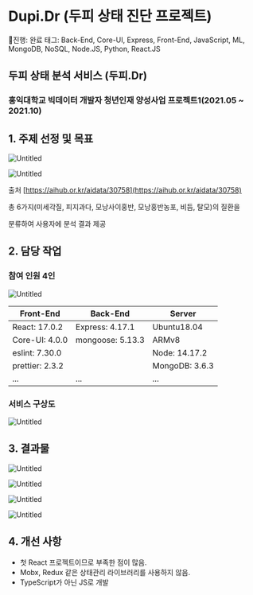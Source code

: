 # Dupi.Dr (두피 상태 진단 프로젝트)

진행: 완료
태그: Back-End, Core-UI, Express, Front-End, JavaScript, ML, MongoDB, NoSQL, Node.JS, Python, React.JS

## 두피 상태 분석 서비스 (두피.Dr)

### 홍익대학교 빅데이터 개발자 청년인재 양성사업 프로젝트1(2021.05 ~ 2021.10)

## 1. 주제 선정 및 목표

![Untitled](Dupi%20Dr%20(%E1%84%83%E1%85%AE%E1%84%91%E1%85%B5%20%E1%84%89%E1%85%A1%E1%86%BC%E1%84%90%E1%85%A2%20%E1%84%8C%E1%85%B5%E1%86%AB%E1%84%83%E1%85%A1%E1%86%AB%20%E1%84%91%E1%85%B3%E1%84%85%E1%85%A9%E1%84%8C%E1%85%A6%E1%86%A8%E1%84%90%E1%85%B3)%2078421a34c71b4ea1b78add4b58b1ec94/Untitled.png)

![Untitled](Dupi%20Dr%20(%E1%84%83%E1%85%AE%E1%84%91%E1%85%B5%20%E1%84%89%E1%85%A1%E1%86%BC%E1%84%90%E1%85%A2%20%E1%84%8C%E1%85%B5%E1%86%AB%E1%84%83%E1%85%A1%E1%86%AB%20%E1%84%91%E1%85%B3%E1%84%85%E1%85%A9%E1%84%8C%E1%85%A6%E1%86%A8%E1%84%90%E1%85%B3)%2078421a34c71b4ea1b78add4b58b1ec94/Untitled%201.png)

출처 [https://aihub.or.kr/aidata/30758](https://aihub.or.kr/aidata/30758) 

총 6가지(미세각질, 피지과다, 모낭사이홍반, 모낭홍반농포, 비듬, 탈모)의 질환을

분류하여 사용자에 분석 결과 제공

## 2. 담당 작업

### 참여 인원 4인

![Untitled](Dupi%20Dr%20(%E1%84%83%E1%85%AE%E1%84%91%E1%85%B5%20%E1%84%89%E1%85%A1%E1%86%BC%E1%84%90%E1%85%A2%20%E1%84%8C%E1%85%B5%E1%86%AB%E1%84%83%E1%85%A1%E1%86%AB%20%E1%84%91%E1%85%B3%E1%84%85%E1%85%A9%E1%84%8C%E1%85%A6%E1%86%A8%E1%84%90%E1%85%B3)%2078421a34c71b4ea1b78add4b58b1ec94/Untitled%202.png)

| Front-End | Back-End | Server |
| --- | --- | --- |
| React: 17.0.2 | Express: 4.17.1 | Ubuntu18.04 |
| Core-UI: 4.0.0 | mongoose: 5.13.3 | ARMv8 |
| eslint: 7.30.0 |  | Node: 14.17.2 |
| prettier: 2.3.2 |  | MongoDB: 3.6.3 |
| ... | ... | ... |

### 서비스 구상도

![Untitled](Dupi%20Dr%20(%E1%84%83%E1%85%AE%E1%84%91%E1%85%B5%20%E1%84%89%E1%85%A1%E1%86%BC%E1%84%90%E1%85%A2%20%E1%84%8C%E1%85%B5%E1%86%AB%E1%84%83%E1%85%A1%E1%86%AB%20%E1%84%91%E1%85%B3%E1%84%85%E1%85%A9%E1%84%8C%E1%85%A6%E1%86%A8%E1%84%90%E1%85%B3)%2078421a34c71b4ea1b78add4b58b1ec94/Untitled%203.png)

## 3. 결과물

![Untitled](Dupi%20Dr%20(%E1%84%83%E1%85%AE%E1%84%91%E1%85%B5%20%E1%84%89%E1%85%A1%E1%86%BC%E1%84%90%E1%85%A2%20%E1%84%8C%E1%85%B5%E1%86%AB%E1%84%83%E1%85%A1%E1%86%AB%20%E1%84%91%E1%85%B3%E1%84%85%E1%85%A9%E1%84%8C%E1%85%A6%E1%86%A8%E1%84%90%E1%85%B3)%2078421a34c71b4ea1b78add4b58b1ec94/Untitled%204.png)

![Untitled](Dupi%20Dr%20(%E1%84%83%E1%85%AE%E1%84%91%E1%85%B5%20%E1%84%89%E1%85%A1%E1%86%BC%E1%84%90%E1%85%A2%20%E1%84%8C%E1%85%B5%E1%86%AB%E1%84%83%E1%85%A1%E1%86%AB%20%E1%84%91%E1%85%B3%E1%84%85%E1%85%A9%E1%84%8C%E1%85%A6%E1%86%A8%E1%84%90%E1%85%B3)%2078421a34c71b4ea1b78add4b58b1ec94/Untitled%205.png)

![Untitled](Dupi%20Dr%20(%E1%84%83%E1%85%AE%E1%84%91%E1%85%B5%20%E1%84%89%E1%85%A1%E1%86%BC%E1%84%90%E1%85%A2%20%E1%84%8C%E1%85%B5%E1%86%AB%E1%84%83%E1%85%A1%E1%86%AB%20%E1%84%91%E1%85%B3%E1%84%85%E1%85%A9%E1%84%8C%E1%85%A6%E1%86%A8%E1%84%90%E1%85%B3)%2078421a34c71b4ea1b78add4b58b1ec94/Untitled%206.png)

![Untitled](Dupi%20Dr%20(%E1%84%83%E1%85%AE%E1%84%91%E1%85%B5%20%E1%84%89%E1%85%A1%E1%86%BC%E1%84%90%E1%85%A2%20%E1%84%8C%E1%85%B5%E1%86%AB%E1%84%83%E1%85%A1%E1%86%AB%20%E1%84%91%E1%85%B3%E1%84%85%E1%85%A9%E1%84%8C%E1%85%A6%E1%86%A8%E1%84%90%E1%85%B3)%2078421a34c71b4ea1b78add4b58b1ec94/Untitled%207.png)

## 4. 개선 사항

- 첫 React 프로젝트이므로 부족한 점이 많음.
- Mobx, Redux 같은 상태관리 라이브러리를 사용하지 않음.
- TypeScript가 아닌 JS로 개발